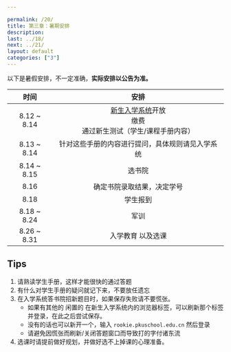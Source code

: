 ```yaml
---

permalink: /20/
title: 第三章：暑期安排
description:
last: ../18/
next: ../21/
layout: default
categories: ["3"]
---
```


以下是暑假安排，不一定准确，**实际安排以公告为准。**

|时间|安排|
|:-:|:-:|
|8.12 ~ 8.14|[新生入学系统](http://rookie.pkuschool.edu.cn)开放<br>缴费<br>通过新生测试（学生/课程手册内容）|
|8.13 ~ 8.14|针对这些手册的内容进行提问，具体规则请见入学系统|
|8.14 ~ 8.15|选书院|
|8.16|确定书院录取结果，决定学号|
|8.18|学生报到|
|8.18 ~ 8.24|军训|
|8.26 ~ 8.31|入学教育 以及选课|

## Tips

1. 请熟读学生手册，这样才能很快的通过答题
2. 有什么对学生手册的疑问就记下来，不要放任遗忘
3. 在入学系统答书院招新题目时，如果保存失败请不要慌张。
    - 如果有其他的 闲置的 在新生入学系统内的浏览器标签，可以刷新那个标签并登录，在此之后尝试保存。
    - 没有的话也可以新开一个，输入 ```rookie.pkuschool.edu.cn``` 然后登录
    - 请避免因慌张而刷新/关闭答题窗口而导致打的字付诸东流
4. 选课时请提前做好规划，并做好选不上掉课的心理准备。